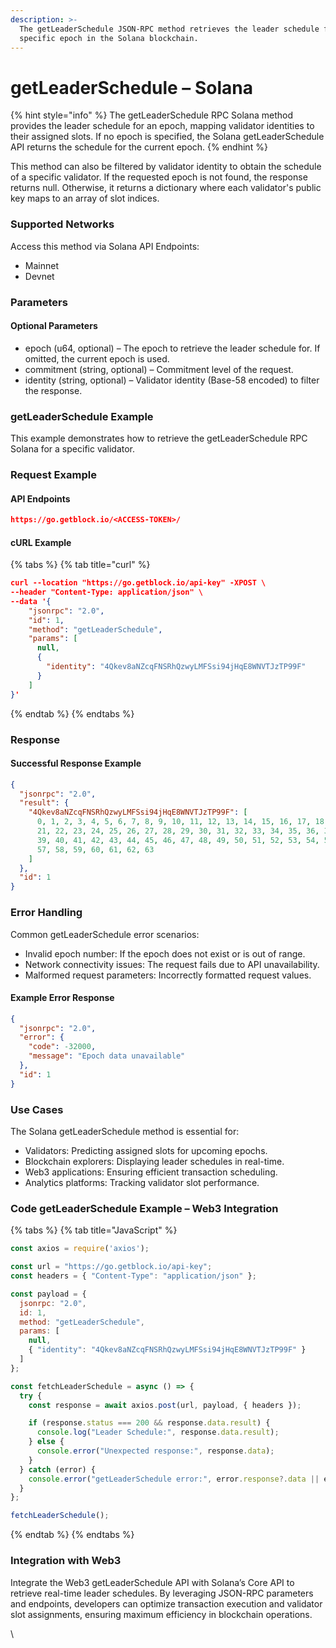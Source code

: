 ```yaml
---
description: >-
  The getLeaderSchedule JSON-RPC method retrieves the leader schedule for a
  specific epoch in the Solana blockchain.
---
```


# getLeaderSchedule – Solana

{% hint style="info" %}
The getLeaderSchedule RPC Solana method provides the leader schedule for an epoch, mapping validator identities to their assigned slots. If no epoch is specified, the Solana getLeaderSchedule API returns the schedule for the current epoch.
{% endhint %}

This method can also be filtered by validator identity to obtain the schedule of a specific validator. If the requested epoch is not found, the response returns null. Otherwise, it returns a dictionary where each validator's public key maps to an array of slot indices.

### Supported Networks

Access this method via Solana API Endpoints:

* Mainnet
* Devnet

### Parameters

#### Optional Parameters

* epoch (u64, optional) – The epoch to retrieve the leader schedule for. If omitted, the current epoch is used.
* commitment (string, optional) – Commitment level of the request.
* identity (string, optional) – Validator identity (Base-58 encoded) to filter the response.

### getLeaderSchedule Example

This example demonstrates how to retrieve the getLeaderSchedule RPC Solana for a specific validator.

### Request Example

#### API Endpoints

```json
https://go.getblock.io/<ACCESS-TOKEN>/
```

#### cURL Example

{% tabs %}
{% tab title="curl" %}
```json
curl --location "https://go.getblock.io/api-key" -XPOST \
--header "Content-Type: application/json" \
--data '{
    "jsonrpc": "2.0",
    "id": 1,
    "method": "getLeaderSchedule",
    "params": [
      null,
      {
        "identity": "4Qkev8aNZcqFNSRhQzwyLMFSsi94jHqE8WNVTJzTP99F"
      }
    ]
}'
```
{% endtab %}
{% endtabs %}

### Response

#### Successful Response Example

```json
{
  "jsonrpc": "2.0",
  "result": {
    "4Qkev8aNZcqFNSRhQzwyLMFSsi94jHqE8WNVTJzTP99F": [
      0, 1, 2, 3, 4, 5, 6, 7, 8, 9, 10, 11, 12, 13, 14, 15, 16, 17, 18, 19, 20,
      21, 22, 23, 24, 25, 26, 27, 28, 29, 30, 31, 32, 33, 34, 35, 36, 37, 38,
      39, 40, 41, 42, 43, 44, 45, 46, 47, 48, 49, 50, 51, 52, 53, 54, 55, 56,
      57, 58, 59, 60, 61, 62, 63
    ]
  },
  "id": 1
}
```

### Error Handling

Common getLeaderSchedule error scenarios:

* Invalid epoch number: If the epoch does not exist or is out of range.
* Network connectivity issues: The request fails due to API unavailability.
* Malformed request parameters: Incorrectly formatted request values.

#### Example Error Response

```json
{
  "jsonrpc": "2.0",
  "error": {
    "code": -32000,
    "message": "Epoch data unavailable"
  },
  "id": 1
}
```

### Use Cases

The Solana getLeaderSchedule method is essential for:

* Validators: Predicting assigned slots for upcoming epochs.
* Blockchain explorers: Displaying leader schedules in real-time.
* Web3 applications: Ensuring efficient transaction scheduling.
* Analytics platforms: Tracking validator slot performance.

### Code getLeaderSchedule Example – Web3 Integration



{% tabs %}
{% tab title="JavaScript" %}
```javascript
const axios = require('axios');

const url = "https://go.getblock.io/api-key"; 
const headers = { "Content-Type": "application/json" };

const payload = {
  jsonrpc: "2.0",
  id: 1,
  method: "getLeaderSchedule",
  params: [
    null,
    { "identity": "4Qkev8aNZcqFNSRhQzwyLMFSsi94jHqE8WNVTJzTP99F" }
  ]
};

const fetchLeaderSchedule = async () => {
  try {
    const response = await axios.post(url, payload, { headers });

    if (response.status === 200 && response.data.result) {
      console.log("Leader Schedule:", response.data.result);
    } else {
      console.error("Unexpected response:", response.data);
    }
  } catch (error) {
    console.error("getLeaderSchedule error:", error.response?.data || error.message);
  }
};

fetchLeaderSchedule();

```
{% endtab %}
{% endtabs %}

### Integration with Web3

Integrate the Web3 getLeaderSchedule API with Solana’s Core API to retrieve real-time leader schedules. By leveraging JSON-RPC parameters and endpoints, developers can optimize transaction execution and validator slot assignments, ensuring maximum efficiency in blockchain operations.

\
